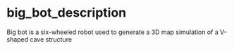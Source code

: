 # big_bot_description
Big bot is a six-wheeled robot used to generate a 3D map simulation  of a V-shaped cave structure
